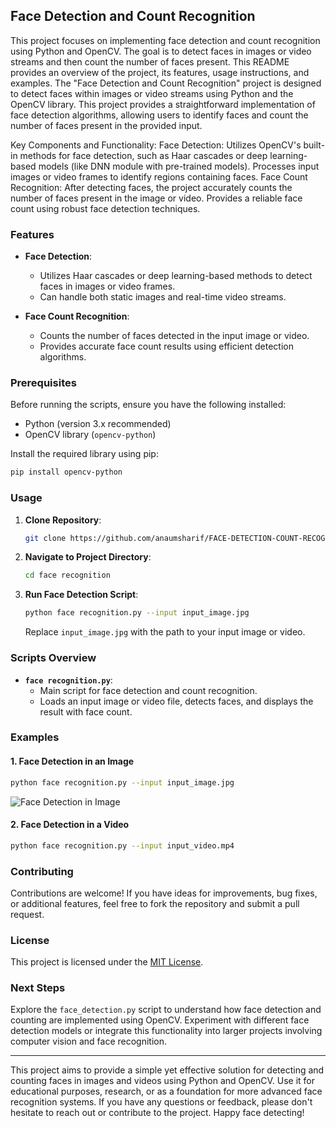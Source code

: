 ## Face Detection and Count Recognition

This project focuses on implementing face detection and count recognition using Python and OpenCV. The goal is to detect faces in images or video streams and then count the number of faces present. This README provides an overview of the project, its features, usage instructions, and examples.
The "Face Detection and Count Recognition" project is designed to detect faces within images or video streams using Python and the OpenCV library. This project provides a straightforward implementation of face detection algorithms, allowing users to identify faces and count the number of faces present in the provided input.

Key Components and Functionality:
Face Detection:
Utilizes OpenCV's built-in methods for face detection, such as Haar cascades or deep learning-based models (like DNN module with pre-trained models).
Processes input images or video frames to identify regions containing faces.
Face Count Recognition:
After detecting faces, the project accurately counts the number of faces present in the image or video.
Provides a reliable face count using robust face detection techniques.
### Features

- **Face Detection**:
  - Utilizes Haar cascades or deep learning-based methods to detect faces in images or video frames.
  - Can handle both static images and real-time video streams.

- **Face Count Recognition**:
  - Counts the number of faces detected in the input image or video.
  - Provides accurate face count results using efficient detection algorithms.

### Prerequisites

Before running the scripts, ensure you have the following installed:

- Python (version 3.x recommended)
- OpenCV library (`opencv-python`)

Install the required library using pip:

```bash
pip install opencv-python
```

### Usage

1. **Clone Repository**:

   ```bash
   git clone https://github.com/anaumsharif/FACE-DETECTION-COUNT-RECOGNITION.git
   ```

2. **Navigate to Project Directory**:

   ```bash
   cd face recognition
   ```

3. **Run Face Detection Script**:

   ```bash
   python face recognition.py --input input_image.jpg
   ```

   Replace `input_image.jpg` with the path to your input image or video.

### Scripts Overview

- **`face recognition.py`**:
  - Main script for face detection and count recognition.
  - Loads an input image or video file, detects faces, and displays the result with face count.

### Examples

#### 1. Face Detection in an Image

```bash
python face recognition.py --input input_image.jpg
```

![Face Detection in Image](path/to/image_result.jpg)

#### 2. Face Detection in a Video

```bash
python face recognition.py --input input_video.mp4
```

### Contributing

Contributions are welcome! If you have ideas for improvements, bug fixes, or additional features, feel free to fork the repository and submit a pull request.

### License

This project is licensed under the [MIT License](LICENSE).

### Next Steps

Explore the `face_detection.py` script to understand how face detection and counting are implemented using OpenCV. Experiment with different face detection models or integrate this functionality into larger projects involving computer vision and face recognition.

---

This project aims to provide a simple yet effective solution for detecting and counting faces in images and videos using Python and OpenCV. Use it for educational purposes, research, or as a foundation for more advanced face recognition systems. If you have any questions or feedback, please don't hesitate to reach out or contribute to the project. Happy face detecting!
